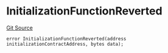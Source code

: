 # InitializationFunctionReverted
[Git Source](https://github.com/thrackle-io/Tron/blob/afc52571532b132ea1dea91ad1d1f1af07381e8a/src/economic/ruleStorage/RuleStorageDiamondLib.sol)


```solidity
error InitializationFunctionReverted(address initializationContractAddress, bytes data);
```


